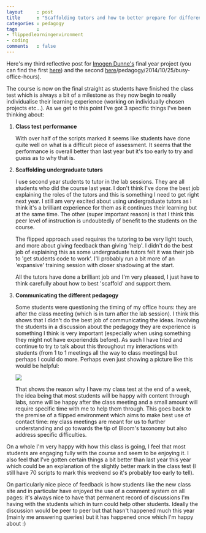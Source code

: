 ```yaml
---
layout     : post
title      : "Scaffolding tutors and how to better prepare for different pedagogies"
categories : pedagogy
tags       :
- flippedlearningenvironment
- coding
comments   : false
---
```


Here's my third reflective post for [Imogen Dunne's](http://vincent-knight.com/research/students/current/2014/09/30/Imogen-Dunne/) final year project (you can find the first [here]({{site.baseurl}}/pedagogy/2014/10/13/reflecting-on-a-first-week-of-learning/)) and the second [here]({{site.baseurl}})/pedagogy/2014/10/25/busy-office-hours).

The course is now on the final straight as students have finished the class test which is always a bit of a milestone as they now begin to really individualise their learning experience (working on individually chosen projects etc...). As we get to this point I've got 3 specific things I've been thinking about:

1. **Class test performance**

    With over half of the scripts marked it seems like students have done quite well on what is a difficult piece of assessment.
    It seems that the performance is overall better than last year but it's too early to try and guess as to why that is.

2. **Scaffolding undergraduate tutors**

    I use second year students to tutor in the lab sessions.
    They are all students who did the course last year.
    I don't think I've done the best job explaining the roles of the tutors and this is something I need to get right next year.
    I still am very excited about using undergraduate tutors as I think it's a brilliant experience for them as it continues their learning but at the same time.
    The other (super important reason) is that I think this peer level of instruction is undoubtedly of benefit to the students on the course.

    The flipped approach used requires the tutoring to be very light touch, and more about giving feedback than giving 'help'.
    I didn't do the best job of explaining this as some undergraduate tutors felt it was their job to 'get students code to work'.
    I'll probably run a bit more of an 'expansive' training session with closer shadowing at the start.

    All the tutors have done a brilliant job and I'm very pleased, I just have to think carefully about how to best 'scaffold' and support them.

3. **Communicating the different pedagogy**

    Some students were questioning the timing of my office hours: they are after the class meeting (which is in turn after the lab session).
    I think this shows that I didn't do the best job of communicating the ideas.
    Involving the students in a discussion about the pedagogy they are experience is something I think is very important (especially when using something they might not have experiendds before).
    As such I have tried and continue to try to talk about this throughout my interactions with students (from 1 to 1 meetings all the way to class meetings) but perhaps I could do more.
    Perhaps even just showing a picture like this would be helpful:

    ![]({{site.baseurl}}/assets/images/class_support_structure.png)

    That shows the reason why I have my class test at the end of a week, the idea being that most students will be happy with content through labs, some will be happy after the class meeting and a small amount will require specific time with me to help them through.
    This goes back to the premise of a flipped environment which aims to make best use of contact time: my class meetings are meant for us to further understanding and go towards the tip of Bloom's taxonomy but also address specific difficulties.

On a whole I'm very happy with how this class is going, I feel that most students are engaging fully with the course and seem to be enjoying it.
I also feel that I've gotten certain things a bit better than last year this year which could be an explanation of the slightly better mark in the class test (I still have 70 scripts to mark this weekend so it's probably too early to tell).

On particularly nice piece of feedback is how students like the new class site and in particular have enjoyed the use of a comment system on all pages: it's always nice to have that permanent record of discussions I'm having with the students which in turn could help other students.
Ideally the discussion would be peer to peer but that hasn't happened much this year (mainly me answering queries) but it has happened once which I'm happy about :)
